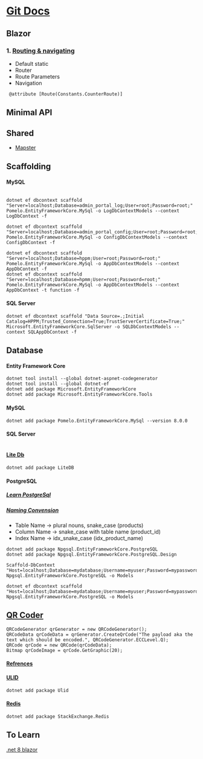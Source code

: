 # [Git Docs](https://docs.github.com/en/get-started/writing-on-github/getting-started-with-writing-and-formatting-on-github/basic-writing-and-formatting-syntax)


## Blazor
### 1. [Routing & navigating](https://learn.microsoft.com/en-us/aspnet/core/blazor/fundamentals/routing?view=aspnetcore-8.0)
- Default static
- Router
- Route Parameters
- Navigation
``` 
 @attribute [Route(Constants.CounterRoute)]
 ```


## Minimal API


## Shared
- [Mapster](https://code-maze.com/mapster-aspnetcore-introduction/)

## Scaffolding

#### MySQL

```Scaffold-DbContext "Server=localhost;Database=admin_portal_log;User=root;Password=root"  Pomelo.EntityFrameworkCore.MySql -o LogDbContextModels --context LogDbContext -f

dotnet ef dbcontext scaffold "Server=localhost;Database=admin_portal_log;User=root;Password=root;" Pomelo.EntityFrameworkCore.MySql -o LogDbContextModels --context LogDbContext -f

dotnet ef dbcontext scaffold "Server=localhost;Database=admin_portal_config;User=root;Password=root;" Pomelo.EntityFrameworkCore.MySql -o ConfigDbContextModels --context ConfigDbContext -f

dotnet ef dbcontext scaffold "Server=localhost;Database=hppm;User=root;Password=root;" Pomelo.EntityFrameworkCore.MySql -o AppDbContextModels --context AppDbContext -f
dotnet ef dbcontext scaffold "Server=localhost;Database=hpmm;User=root;Password=root;" Pomelo.EntityFrameworkCore.MySql -o AppDbContextModels --context AppDbContext -t function -f
```

#### SQL Server
```
dotnet ef dbcontext scaffold "Data Source=.;Initial Catalog=HPPM;Trusted_Connection=True;TrustServerCertificate=True;" Microsoft.EntityFrameworkCore.SqlServer -o SQLDbContextModels --context SQLAppDbContext -f
```

## Database

#### Entity Framework Core
```
dotnet tool install --global dotnet-aspnet-codegenerator
dotnet tool install --global dotnet-ef
dotnet add package Microsoft.EntityFrameworkCore
dotnet add package Microsoft.EntityFrameworkCore.Tools 
```

#### MySQL
```
dotnet add package Pomelo.EntityFrameworkCore.MySql --version 8.0.0
```

#### SQL Server
```

```
#### [Lite Db](https://www.litedb.org/)
```
dotnet add package LiteDB
```

#### PostgreSQL

##### [Learn PostgreSql](https://neon.tech/postgresql/)
##### [Naming Convension](https://www.geeksforgeeks.org/postgresql-naming-conventions/)

* Table Name -> plural nouns, snake_case (products)
* Column Name -> snake_case with table name (product_id)
* Index Name -> idx_snake_case (idx_product_name)

```
dotnet add package Npgsql.EntityFrameworkCore.PostgreSQL
dotnet add package Npgsql.EntityFrameworkCore.PostgreSQL.Design

Scaffold-DbContext "Host=localhost;Database=mydatabase;Username=myuser;Password=mypassword" Npgsql.EntityFrameworkCore.PostgreSQL -o Models

dotnet ef dbcontext scaffold "Host=localhost;Database=mydatabase;Username=myuser;Password=mypassword" Npgsql.EntityFrameworkCore.PostgreSQL -o Models
```


## [QR Coder](https://github.com/codebude/QRCoder/wiki/Advanced-usage---QR-Code-renderers#2-overview-of-the-different-renderers)
```
QRCodeGenerator qrGenerator = new QRCodeGenerator();
QRCodeData qrCodeData = qrGenerator.CreateQrCode("The payload aka the text which should be encoded.", QRCodeGenerator.ECCLevel.Q);
QRCode qrCode = new QRCode(qrCodeData);
Bitmap qrCodeImage = qrCode.GetGraphic(20);
```
#### [Refrences](https://medium.com/@umairg404/generate-qr-codes-in-net-core-minimal-api-with-qrcoder-library-6eeeceb7e9aa)

#### [ULID](https://github.com/Cysharp/Ulid)
```
dotnet add package Ulid
```

#### [Redis](https://redis.io/learn/develop/dotnet)
```
dotnet add package StackExchange.Redis
```

## To Learn
[.net 8 blazor](https://akifmt.github.io/dotnet/2024-07-28-blazor-radzen-.net8-authenticationauthorization-with-identity/)
